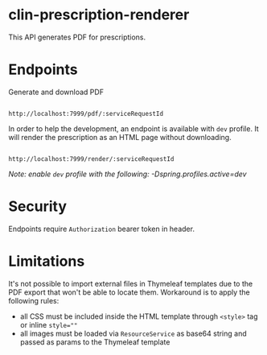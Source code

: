 # clin-prescription-renderer

This API generates PDF for prescriptions.

# Endpoints

Generate and download PDF
```

http://localhost:7999/pdf/:serviceRequestId
```
In order to help the development, an endpoint is available with `dev` profile.
It will render the prescription as an HTML page without downloading.
```

http://localhost:7999/render/:serviceRequestId
```

*Note: enable `dev` profile with the following: -Dspring.profiles.active=dev*

# Security

Endpoints require `Authorization` bearer token in header.

# Limitations

It's not possible to import external files in Thymeleaf templates due to the PDF export that won't be able to locate them.
Workaround is to apply the following rules:
- all CSS must be included inside the HTML template through `<style>` tag or inline `style=""`
- all images must be loaded via `ResourceService` as base64 string and passed as params to the Thymeleaf template
 
